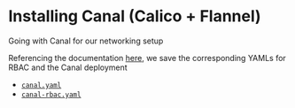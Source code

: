 # Installing Canal (Calico + Flannel)

Going with Canal for our networking setup

Referencing the documentation [here](https://docs.projectcalico.org/v3.1/getting-started/kubernetes/installation/flannel), we save
the corresponding YAMLs for RBAC and the Canal deployment

  - [`canal.yaml`](https://docs.projectcalico.org/v3.1/getting-started/kubernetes/installation/hosted/canal/canal.yaml)
  - [`canal-rbac.yaml`](https://docs.projectcalico.org/v3.1/getting-started/kubernetes/installation/hosted/canal/rbac.yaml)
